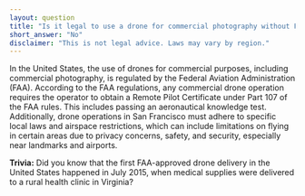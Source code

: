 ```yaml
---
layout: question
title: "Is it legal to use a drone for commercial photography without FAA approval in San Francisco?"
short_answer: "No"
disclaimer: "This is not legal advice. Laws may vary by region."
---
```


In the United States, the use of drones for commercial purposes, including commercial photography, is regulated by the Federal Aviation Administration (FAA). According to the FAA regulations, any commercial drone operation requires the operator to obtain a Remote Pilot Certificate under Part 107 of the FAA rules. This includes passing an aeronautical knowledge test. Additionally, drone operations in San Francisco must adhere to specific local laws and airspace restrictions, which can include limitations on flying in certain areas due to privacy concerns, safety, and security, especially near landmarks and airports.

**Trivia:** Did you know that the first FAA-approved drone delivery in the United States happened in July 2015, when medical supplies were delivered to a rural health clinic in Virginia?
